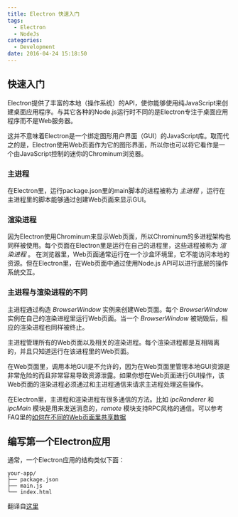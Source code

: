 ```yaml
---
title: Electron 快速入门
tags:
  - Electron
  - NodeJs
categories:
  - Development
date: 2016-04-24 15:18:50
---
```


## 快速入门

Electron提供了丰富的本地（操作系统）的API，使你能够使用纯JavaScript来创建桌面应用程序。与其它各种的Node.js运行时不同的是Electron专注于桌面应用程序而不是Web服务器。

这并不意味着Electron是一个绑定图形用户界面（GUI）的JavaScript库。取而代之的是，Electron使用Web页面作为它的图形界面，所以你也可以将它看作是一个由JavaScript控制的迷你的Chrominum浏览器。

### 主进程

在Electron里，运行package.json里的main脚本的进程被称为 *主进程* ，运行在主进程里的脚本能够通过创建Web页面来显示GUI。

### 渲染进程

因为Electron使用Chrominum来显示Web页面，所以Chrominum的多进程架构也同样被使用。每个页面在Electron里是运行在自己的进程里，这些进程被称为 *渲染进程* 。
在浏览器里，Web页面通常运行在一个沙盒环境里，它不能访问本地的资源。但在Electron里，在Web页面中通过使用Node.js API可以进行底层的操作系统交互。

### 主进程与渲染进程的不同

主进程通过构造 *BrowserWindow* 实例来创建Web页面。每个 *BrowserWindow* 实例在自己的渲染进程里运行Web页面。当一个 *BrowserWindow* 被销毁后，相应的渲染进程也同样被终止。

主进程管理所有的Web页面以及相关的渲染进程。每个渲染进程都是互相隔离的，并且只知道运行在该进程里的Web页面。

在Web页面里，调用本地GUI是不允许的，因为在Web页面里管理本地GUI资源是非常危险的而且非常容易导致资源泄露。如果你想在Web页面进行GUI操作，该Web页面的渲染进程必须通过和主进程通信来请求主进程处理这些操作。

在Electron里，主进程和渲染进程有很多通信的方法。比如 *ipcRanderer* 和 *ipcMain* 模块是用来发送消息的，*remote* 模块支持RPC风格的通信。可以参考FAQ里的[如何在不同的Web页面里共享数据](http://electron.atom.io/docs/faq/electron-faq#how-to-share-data-between-web-pages)

## 编写第一个Electron应用

通常，一个Electron应用的结构类似下面：
```
your-app/
├── package.json
├── main.js
└── index.html
```



翻译自[这里](http://electron.atom.io/docs/tutorial/quick-start/)

